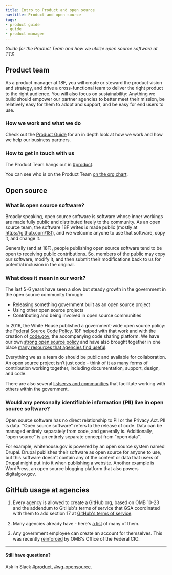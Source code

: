 ```yaml
---
title: Intro to Product and open source
navtitle: Product and open source
tags:
- product guide
- guide
- product manager
---
```


_Guide for the Product Team and how we utilize open source software at TTS_

## <a id="product-team">Product team</a>

As a product manager at 18F, you will create or steward the product vision and strategy, and drive a cross-functional team to deliver the right product to the right audience. You will also focus on sustainability: Anything we build should empower our partner agencies to better meet their mission, be relatively easy for them to adopt and support, and be easy for end users to use. 

### How we work and what we do

Check out the [Product Guide](https://product-guide.18f.gov/) for an in depth look at how we work and how we help our business partners.

### How to get in touch with us

The Product Team hangs out in [#product](https://gsa-tts.slack.com/messages/product/).

You can see who is on the Product Team [on the org chart](/org-chart).

## <a id="open-source">Open source</a>

### What is open source software?

Broadly speaking, open source software is software whose inner workings are made fully public and distributed freely to the community. As an open source team, the software 18F writes is made public (mostly at https://github.com/18f), and we welcome anyone to use that software, copy it, and change it.

Generally (and at 18F), people publishing open source software tend to be open to receiving public contributions. So, members of the public may copy our software, modify it, and then submit their modifications back to us for potential inclusion in the original.

### What does it mean in our work?

The last 5-6 years have seen a slow but steady growth in the government in the open source community through:

- Releasing something government built as an open source project
- Using other open source projects
- Contributing and being involved in open source communities

In 2016, the White House published a government-wide open source policy: the [Federal Source Code Policy](https://sourcecode.cio.gov). 18F helped with that work and with the creation of [code.gov](https://www.code.gov), the accompanying code sharing platform. We have our own [strong open source policy](/open-source) and have also brought together in one place [many resources that agencies find useful](http://pages.18f.gov/open-source-program/).

Everything we as a team do should be public and available for collaboration. An open source project isn’t just code - think of it as many forms of contribution working together, including documentation, support, design, and code.

There are also several [listservs and communities](/general-contacts-and-listservs/#listservs) that facilitate working with others within the government.

### Would any personally identifiable information (PII) live in open source software? 

Open source software has no direct relationship to PII or the Privacy Act. PII is data. "Open source software" refers to the release of code. Data can be managed entirely separately from code, and generally is. Additionally, "open source" is an entirely separate concept from "open data".

For example, whitehouse.gov is powered by an open source system named Drupal. Drupal publishes their software as open source for anyone to use, but this software doesn't contain any of the content or data that users of Drupal might put into it when publishing a website. Another example is WordPress, an open source blogging platform that also powers digitalgov.gov.

## <a id="github-use">GitHub usage at agencies</a>

1. Every agency is allowed to create a GitHub org, based on OMB 10-23 and the addendum to GitHub's terms of service that GSA coordinated with them to add section 17 at [GitHub's terms of service](https://help.github.com/articles/github-terms-of-service/).

1. Many agencies already have - here's [a list](https://government.github.com/community/#us-federal) of many of them.

1. Any government employee can create an account for themselves.  This was recently [reinforced](https://github.com/project-open-data/project-open-data.github.io/issues/346#issuecomment-169140589) by OMB's Office of the Federal CIO. 

---

#### Still have questions?
Ask in Slack [#product](https://gsa-tts.slack.com/messages/product/), [#wg-opensource](https://gsa-tts.slack.com/messages/wg-opensource/).
